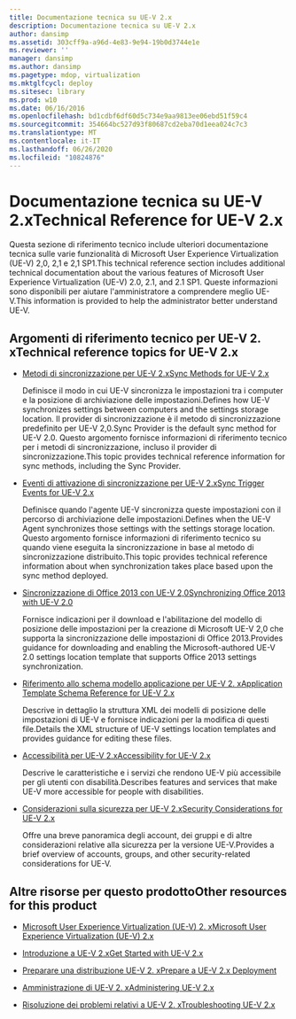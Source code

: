 ```yaml
---
title: Documentazione tecnica su UE-V 2.x
description: Documentazione tecnica su UE-V 2.x
author: dansimp
ms.assetid: 303cff9a-a96d-4e83-9e94-19b0d3744e1e
ms.reviewer: ''
manager: dansimp
ms.author: dansimp
ms.pagetype: mdop, virtualization
ms.mktglfcycl: deploy
ms.sitesec: library
ms.prod: w10
ms.date: 06/16/2016
ms.openlocfilehash: bd1cdbf6df60d5c734e9aa9813ee06ebd51f59c4
ms.sourcegitcommit: 354664bc527d93f80687cd2eba70d1eea024c7c3
ms.translationtype: MT
ms.contentlocale: it-IT
ms.lasthandoff: 06/26/2020
ms.locfileid: "10824876"
---
```

# <span data-ttu-id="b14d6-103">Documentazione tecnica su UE-V 2.x</span><span class="sxs-lookup"><span data-stu-id="b14d6-103">Technical Reference for UE-V 2.x</span></span>


<span data-ttu-id="b14d6-104">Questa sezione di riferimento tecnico include ulteriori documentazione tecnica sulle varie funzionalità di Microsoft User Experience Virtualization (UE-V) 2,0, 2,1 e 2,1 SP1.</span><span class="sxs-lookup"><span data-stu-id="b14d6-104">This technical reference section includes additional technical documentation about the various features of Microsoft User Experience Virtualization (UE-V) 2.0, 2.1, and 2.1 SP1.</span></span> <span data-ttu-id="b14d6-105">Queste informazioni sono disponibili per aiutare l'amministratore a comprendere meglio UE-V.</span><span class="sxs-lookup"><span data-stu-id="b14d6-105">This information is provided to help the administrator better understand UE-V.</span></span>

## <span data-ttu-id="b14d6-106">Argomenti di riferimento tecnico per UE-V 2. x</span><span class="sxs-lookup"><span data-stu-id="b14d6-106">Technical reference topics for UE-V 2.x</span></span>


-   [<span data-ttu-id="b14d6-107">Metodi di sincronizzazione per UE-V 2.x</span><span class="sxs-lookup"><span data-stu-id="b14d6-107">Sync Methods for UE-V 2.x</span></span>](sync-methods-for-ue-v-2x-both-uevv2.md)

    <span data-ttu-id="b14d6-108">Definisce il modo in cui UE-V sincronizza le impostazioni tra i computer e la posizione di archiviazione delle impostazioni.</span><span class="sxs-lookup"><span data-stu-id="b14d6-108">Defines how UE-V synchronizes settings between computers and the settings storage location.</span></span> <span data-ttu-id="b14d6-109">Il provider di sincronizzazione è il metodo di sincronizzazione predefinito per UE-V 2,0.</span><span class="sxs-lookup"><span data-stu-id="b14d6-109">Sync Provider is the default sync method for UE-V 2.0.</span></span> <span data-ttu-id="b14d6-110">Questo argomento fornisce informazioni di riferimento tecnico per i metodi di sincronizzazione, incluso il provider di sincronizzazione.</span><span class="sxs-lookup"><span data-stu-id="b14d6-110">This topic provides technical reference information for sync methods, including the Sync Provider.</span></span>

-   [<span data-ttu-id="b14d6-111">Eventi di attivazione di sincronizzazione per UE-V 2.x</span><span class="sxs-lookup"><span data-stu-id="b14d6-111">Sync Trigger Events for UE-V 2.x</span></span>](sync-trigger-events-for-ue-v-2x-both-uevv2.md)

    <span data-ttu-id="b14d6-112">Definisce quando l'agente UE-V sincronizza queste impostazioni con il percorso di archiviazione delle impostazioni.</span><span class="sxs-lookup"><span data-stu-id="b14d6-112">Defines when the UE-V Agent synchronizes those settings with the settings storage location.</span></span> <span data-ttu-id="b14d6-113">Questo argomento fornisce informazioni di riferimento tecnico su quando viene eseguita la sincronizzazione in base al metodo di sincronizzazione distribuito.</span><span class="sxs-lookup"><span data-stu-id="b14d6-113">This topic provides technical reference information about when synchronization takes place based upon the sync method deployed.</span></span>

-   [<span data-ttu-id="b14d6-114">Sincronizzazione di Office 2013 con UE-V 2,0</span><span class="sxs-lookup"><span data-stu-id="b14d6-114">Synchronizing Office 2013 with UE-V 2.0</span></span>](synchronizing-office-2013-with-ue-v-20-both-uevv2.md)

    <span data-ttu-id="b14d6-115">Fornisce indicazioni per il download e l'abilitazione del modello di posizione delle impostazioni per la creazione di Microsoft UE-V 2,0 che supporta la sincronizzazione delle impostazioni di Office 2013.</span><span class="sxs-lookup"><span data-stu-id="b14d6-115">Provides guidance for downloading and enabling the Microsoft-authored UE-V 2.0 settings location template that supports Office 2013 settings synchronization.</span></span>

-   [<span data-ttu-id="b14d6-116">Riferimento allo schema modello applicazione per UE-V 2. x</span><span class="sxs-lookup"><span data-stu-id="b14d6-116">Application Template Schema Reference for UE-V 2.x</span></span>](application-template-schema-reference-for-ue-v-2x-both-uevv2.md)

    <span data-ttu-id="b14d6-117">Descrive in dettaglio la struttura XML dei modelli di posizione delle impostazioni di UE-V e fornisce indicazioni per la modifica di questi file.</span><span class="sxs-lookup"><span data-stu-id="b14d6-117">Details the XML structure of UE-V settings location templates and provides guidance for editing these files.</span></span>

-   [<span data-ttu-id="b14d6-118">Accessibilità per UE-V 2.x</span><span class="sxs-lookup"><span data-stu-id="b14d6-118">Accessibility for UE-V 2.x</span></span>](accessibility-for-ue-v-2x-both-uevv2.md)

    <span data-ttu-id="b14d6-119">Descrive le caratteristiche e i servizi che rendono UE-V più accessibile per gli utenti con disabilità.</span><span class="sxs-lookup"><span data-stu-id="b14d6-119">Describes features and services that make UE-V more accessible for people with disabilities.</span></span>

-   [<span data-ttu-id="b14d6-120">Considerazioni sulla sicurezza per UE-V 2.x</span><span class="sxs-lookup"><span data-stu-id="b14d6-120">Security Considerations for UE-V 2.x</span></span>](security-considerations-for-ue-v-2x-both-uevv2.md)

    <span data-ttu-id="b14d6-121">Offre una breve panoramica degli account, dei gruppi e di altre considerazioni relative alla sicurezza per la versione UE-V.</span><span class="sxs-lookup"><span data-stu-id="b14d6-121">Provides a brief overview of accounts, groups, and other security-related considerations for UE-V.</span></span>

## <span data-ttu-id="b14d6-122">Altre risorse per questo prodotto</span><span class="sxs-lookup"><span data-stu-id="b14d6-122">Other resources for this product</span></span>


-   [<span data-ttu-id="b14d6-123">Microsoft User Experience Virtualization (UE-V) 2. x</span><span class="sxs-lookup"><span data-stu-id="b14d6-123">Microsoft User Experience Virtualization (UE-V) 2.x</span></span>](index.md)

-   [<span data-ttu-id="b14d6-124">Introduzione a UE-V 2.x</span><span class="sxs-lookup"><span data-stu-id="b14d6-124">Get Started with UE-V 2.x</span></span>](get-started-with-ue-v-2x-new-uevv2.md)

-   [<span data-ttu-id="b14d6-125">Preparare una distribuzione UE-V 2. x</span><span class="sxs-lookup"><span data-stu-id="b14d6-125">Prepare a UE-V 2.x Deployment</span></span>](prepare-a-ue-v-2x-deployment-new-uevv2.md)

-   [<span data-ttu-id="b14d6-126">Amministrazione di UE-V 2. x</span><span class="sxs-lookup"><span data-stu-id="b14d6-126">Administering UE-V 2.x</span></span>](administering-ue-v-2x-new-uevv2.md)

-   [<span data-ttu-id="b14d6-127">Risoluzione dei problemi relativi a UE-V 2. x</span><span class="sxs-lookup"><span data-stu-id="b14d6-127">Troubleshooting UE-V 2.x</span></span>](troubleshooting-ue-v-2x-both-uevv2.md)






 

 





